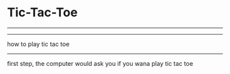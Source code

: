 # Tic-Tac-Toe
<hr>
<hr> how to play tic tac toe <hr>
first step, the computer would ask you if you wana play tic tac toe
